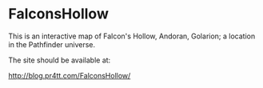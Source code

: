 # FalconsHollow

This is an interactive map of Falcon's Hollow, Andoran, Golarion; a
location in the Pathfinder universe.

The site should be available at:

http://blog.pr4tt.com/FalconsHollow/